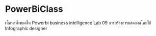 # PowerBiClass
เนื้อหาทั้งหมดใน Powerbi business intelligence 
Lab 09 การสร้างการแสดงผลโดยใช้ Infographic designer
